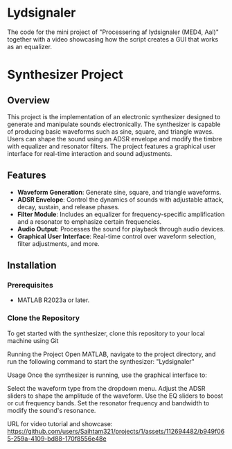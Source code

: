 # Lydsignaler
The code for the mini project of "Processering af lydsignaler (MED4, Aal)" together with a video showcasing how the script creates a GUI that works as an equalizer.

# Synthesizer Project

## Overview
This project is the implementation of an electronic synthesizer designed to generate and manipulate sounds electronically. The synthesizer is capable of producing basic waveforms such as sine, square, and triangle waves. Users can shape the sound using an ADSR envelope and modify the timbre with equalizer and resonator filters. The project features a graphical user interface for real-time interaction and sound adjustments.

## Features
- **Waveform Generation**: Generate sine, square, and triangle waveforms.
- **ADSR Envelope**: Control the dynamics of sounds with adjustable attack, decay, sustain, and release phases.
- **Filter Module**: Includes an equalizer for frequency-specific amplification and a resonator to emphasize certain frequencies.
- **Audio Output**: Processes the sound for playback through audio devices.
- **Graphical User Interface**: Real-time control over waveform selection, filter adjustments, and more.

## Installation

### Prerequisites
- MATLAB R2023a or later.

### Clone the Repository
To get started with the synthesizer, clone this repository to your local machine using Git


Running the Project
Open MATLAB, navigate to the project directory, and run the following command to start the synthesizer: "Lydsignaler"

Usage
Once the synthesizer is running, use the graphical interface to:

Select the waveform type from the dropdown menu.
Adjust the ADSR sliders to shape the amplitude of the waveform.
Use the EQ sliders to boost or cut frequency bands.
Set the resonator frequency and bandwidth to modify the sound's resonance.

URL for video tutorial and showcase:
https://github.com/users/Saihtam321/projects/1/assets/112694482/b949f065-259a-4109-bd88-170f8556e48e
